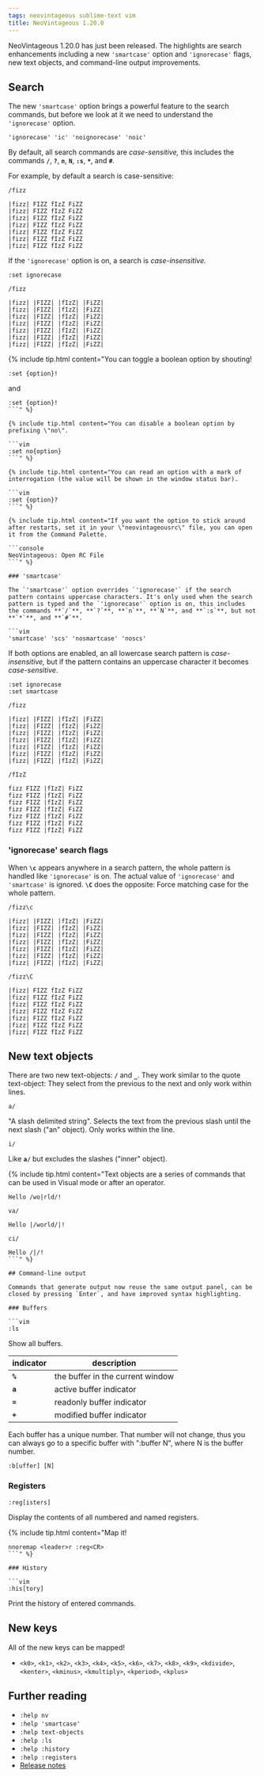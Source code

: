 ```yaml
---
tags: neovintageous sublime-text vim
title: NeoVintageous 1.20.0
---
```


NeoVintageous 1.20.0 has just been released. The highlights are search enhancements including a new `'smartcase'` option and `'ignorecase'` flags, new text objects, and command-line output improvements.

## Search

The new `'smartcase'` option brings a powerful feature to the search commands, but before we look at it we need to understand the `'ignorecase'` option.

```vim
'ignorecase' 'ic' 'noignorecase' 'noic'
```

By default, all search commands are *case-sensitive,* this includes the commands **`/`**, **`?`**, **`n`**, **`N`**, **`:s`**, **`*`**, and **`#`**.

For example, by default a search is case-sensitive:

```vim
/fizz
```

```
|fizz| FIZZ fIzZ FiZZ
|fizz| FIZZ fIzZ FiZZ
|fizz| FIZZ fIzZ FiZZ
|fizz| FIZZ fIzZ FiZZ
|fizz| FIZZ fIzZ FiZZ
|fizz| FIZZ fIzZ FiZZ
|fizz| FIZZ fIzZ FiZZ
```

If the `'ignorecase'` option is on, a search is *case-insensitive.*

```vim
:set ignorecase
```

```vim
/fizz
```

```
|fizz| |FIZZ| |fIzZ| |FiZZ|
|fizz| |FIZZ| |fIzZ| |FiZZ|
|fizz| |FIZZ| |fIzZ| |FiZZ|
|fizz| |FIZZ| |fIzZ| |FiZZ|
|fizz| |FIZZ| |fIzZ| |FiZZ|
|fizz| |FIZZ| |fIzZ| |FiZZ|
|fizz| |FIZZ| |fIzZ| |FiZZ|
```

{% include tip.html content="You can toggle a boolean option by shouting!

```vim
:set {option}!
```

and

```vim
:set {option}!
```" %}

{% include tip.html content="You can disable a boolean option by prefixing \"no\".

```vim
:set no{option}
```" %}

{% include tip.html content="You can read an option with a mark of interrogation (the value will be shown in the window status bar).

```vim
:set {option}?
```" %}

{% include tip.html content="If you want the option to stick around after restarts, set it in your \"neovintageousrc\" file, you can open it from the Command Palette.

```console
NeoVintageous: Open RC File
```" %}

### 'smartcase'

The `'smartcase'` option overrides `'ignorecase'` if the search pattern contains uppercase characters. It's only used when the search pattern is typed and the `'ignorecase'` option is on, this includes the commands **`/`**, **`?`**, **`n`**, **`N`**, and **`:s`**, but not **`*`**, and **`#`**.

```vim
'smartcase' 'scs' 'nosmartcase' 'noscs'
```

If both options are enabled, an all lowercase search pattern is *case-insensitive,* but if the pattern contains an uppercase character it becomes *case-sensitive*.

```vim
:set ignorecase
:set smartcase
```

```vim
/fizz
```

```
|fizz| |FIZZ| |fIzZ| |FiZZ|
|fizz| |FIZZ| |fIzZ| |FiZZ|
|fizz| |FIZZ| |fIzZ| |FiZZ|
|fizz| |FIZZ| |fIzZ| |FiZZ|
|fizz| |FIZZ| |fIzZ| |FiZZ|
|fizz| |FIZZ| |fIzZ| |FiZZ|
|fizz| |FIZZ| |fIzZ| |FiZZ|
```

```vim
/fIzZ
```

```
fizz FIZZ |fIzZ| FiZZ
fizz FIZZ |fIzZ| FiZZ
fizz FIZZ |fIzZ| FiZZ
fizz FIZZ |fIzZ| FiZZ
fizz FIZZ |fIzZ| FiZZ
fizz FIZZ |fIzZ| FiZZ
fizz FIZZ |fIzZ| FiZZ
```

### 'ignorecase' search flags

When **`\c`** appears anywhere in a search pattern, the whole pattern is handled like `'ignorecase'` is on.  The actual value of `'ignorecase'` and `'smartcase'` is ignored. **`\C`** does the opposite: Force matching case for the whole pattern.

```vim
/fizz\c
```

```
|fizz| |FIZZ| |fIzZ| |FiZZ|
|fizz| |FIZZ| |fIzZ| |FiZZ|
|fizz| |FIZZ| |fIzZ| |FiZZ|
|fizz| |FIZZ| |fIzZ| |FiZZ|
|fizz| |FIZZ| |fIzZ| |FiZZ|
|fizz| |FIZZ| |fIzZ| |FiZZ|
|fizz| |FIZZ| |fIzZ| |FiZZ|
```

```vim
/fizz\C
```

```
|fizz| FIZZ fIzZ FiZZ
|fizz| FIZZ fIzZ FiZZ
|fizz| FIZZ fIzZ FiZZ
|fizz| FIZZ fIzZ FiZZ
|fizz| FIZZ fIzZ FiZZ
|fizz| FIZZ fIzZ FiZZ
|fizz| FIZZ fIzZ FiZZ
```

## New text objects

There are two new text-objects: **`/`** and **`_`**. They work similar to the quote text-object: They select from the previous to the next and only work within lines.

```
a/
```

"A slash delimited string". Selects the text from the previous slash until the next slash ("an" object). Only works within the line.

```
i/
```

Like **`a/`** but excludes the slashes ("inner" object).

{% include tip.html content="Text objects are a series of commands that can be used in Visual mode or after an operator.

```
Hello /wo|rld/!
```

```
va/
```

```
Hello |/world/|!
```

```
ci/
```

```
Hello /|/!
```" %}

## Command-line output

Commands that generate output now reuse the same output panel, can be closed by pressing `Enter`, and have improved syntax highlighting.

### Buffers

```vim
:ls
```

Show all buffers.

indicator | description
--------- | -----------
**`%`** | the buffer in the current window
**`a`** | active buffer indicator
**`=`** | readonly buffer indicator
**`+`** | modified buffer indicator

Each buffer has a unique number.  That number will not change, thus you can always go to a specific buffer with ":buffer N", where N is the buffer number.

```vim
:b[uffer] [N]
```

### Registers

```vim
:reg[isters]
```

Display the contents of all numbered and named registers.


{% include tip.html content="Map it!


```vim
nnoremap <leader>r :reg<CR>
```" %}

### History

```vim
:his[tory]
```

Print the history of entered commands.

## New keys

All of the new keys can be mapped!

* `<k0>`, `<k1>`, `<k2>`, `<k3>`, `<k4>`, `<k5>`, `<k6>`, `<k7>`, `<k8>`, `<k9>`, `<kdivide>`, `<kenter>`, `<kminus>`, `<kmultiply>`, `<kperiod>`, `<kplus>`

## Further reading

* `:help nv`
* `:help 'smartcase'`
* `:help text-objects`
* `:help :ls`
* `:help :history`
* `:help :registers`
* [Release notes](https://github.com/NeoVintageous/NeoVintageous/releases/tag/1.20.0)
